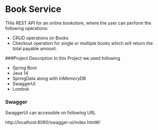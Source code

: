 # Book Service

THis REST API for an online bookstore, where the user can perform the following operations:

- CRUD operations on Books 
- Checkout operation for single or multiple books which will return the total payable amount.

###Project Description
In this Project we used following 
- Spring Boot
- Java 14
- SpringData along with InMemoryDB
- SwaggerUI
- Lombok


### Swagger

SwaggerUI can accessible on following URL

http://localhost:8080/swagger-ui/index.html#/
